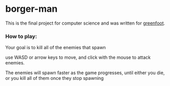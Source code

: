 # borger-man

This is the final project for computer science and was written for [greenfoot](https://www.greenfoot.org/download).
### How to play:
Your goal is to kill all of the enemies that spawn

use WASD or arrow keys to move, and click with the mouse to attack enemies.

The enemies will spawn faster as the game progresses, until either you die, or you kill all of them once they stop spawning